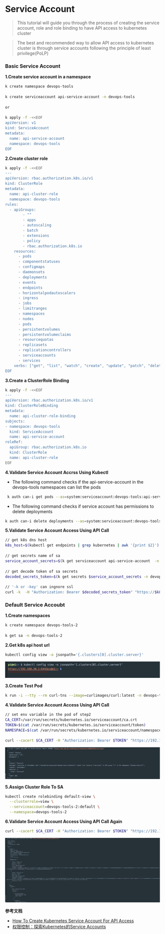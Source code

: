 # Service Account

>This tutorial will guide you through the process of creating the service account, role and role binding to have API access to kubernetes cluster

>The best and recommended way to allow API access to kubernetes cluster is through service accounts following the principle of least privilege(PoLP)

### Basic Service Account

**1.Create service account in a namespace**

```bash
k create namespace devops-tools

k create serviceaccount api-service-account -n devops-tools

or

k apply -f -<<EOF
apiVersion: v1
kind: ServiceAccount
metadata:
  name: api-service-account
  namespace: devops-tools
EOF  
```

**2.Create cluster role**

```bash
k apply -f -<<EOF
---
apiVersion: rbac.authorization.k8s.io/v1
kind: ClusterRole
metadata:
  name: api-cluster-role
  namespace: devops-tools
rules:
  - apiGroups:
        - ""
        - apps
        - autoscaling
        - batch
        - extensions
        - policy
        - rbac.authorization.k8s.io
    resources:
      - pods
      - componentstatuses
      - configmaps
      - daemonsets
      - deployments
      - events
      - endpoints
      - horizontalpodautoscalers
      - ingress
      - jobs
      - limitranges
      - namespaces
      - nodes
      - pods
      - persistentvolumes
      - persistentvolumeclaims
      - resourcequotas
      - replicasets
      - replicationcontrollers
      - serviceaccounts
      - services
    verbs: ["get", "list", "watch", "create", "update", "patch", "delete"]
EOF    
```

**3.Create a ClusterRole Binding**

```bash
k apply -f -<<EOF
---
apiVersion: rbac.authorization.k8s.io/v1
kind: ClusterRoleBinding
metadata:
  name: api-cluster-role-binding
subjects:
- namespace: devops-tools 
  kind: ServiceAccount
  name: api-service-account 
roleRef:
  apiGroup: rbac.authorization.k8s.io
  kind: ClusterRole
  name: api-cluster-role 
EOF
```

**4.Validate Service Account Accrss Using Kubectl**

- The following command checks if the api-service-account in the devops-tools namespaces can list the pods
  
```bash
 k auth can-i get pods --as=system:serviceaccount:devops-tools:api-service-account
```

- The following command checks if service account has permissions to delete deployments

```bash
k auth can-i delete deployments --as=system:serviceaccount:devops-tools:api-service-account
```

**5.Validate Service Account Access Using API Call**

```bash
// get k8s dns host
k8s_host=$(kubectl get endpoints | grep kubernetes | awk '{print $2}')

// get secrets name of sa
service_account_secrets=$(k get serviceaccount api-service-account  -n devops-tools -o=jsonpath='{.secrets[0].name}')

// get decode token of sa secrets
decoded_secrets_token=$(k get secrets $service_account_secrets -n devops-tools -o=jsonpath='{.data.token}' | base64 -d)

// '-k or -key' can ingnore ssl
curl -k  -H "Authorization: Bearer $decoded_secrets_token" "https://$k8s_host/api/v1/namespaces"
```

### Default Service Accoubt

**1.Create namespaces**

```bash
k create namespace devops-tools-2

k get sa -n devops-tools-2
```

**2.Get k8s api host url**

```bash
kubectl config view -o jsonpath='{.clusters[0].cluster.server}'
```

![k8s-host-url](/shot_screen/security/k8s-host-url.png)

**3.Create Test Pod**

```bash
k run -i --tty --rm curl-tns --image=curlimages/curl:latest -n devops-tools -n devops-tools-2  /bin/sh
```

**4.Validate Service Account Access Using API Call**

```bash
// set env variable in the pod of step2
CA_CERT=/var/run/secrets/kubernetes.io/serviceaccount/ca.crt
TOKEN=$(cat /var/run/secrets/kubernetes.io/serviceaccount/token)
NAMESPACE=$(cat /var/run/secrets/kubernetes.io/serviceaccount/namespace)

curl --cacert $CA_CERT -H "Authorization: Bearer $TOKEN" "https://192.168.20.1:6443/api/v1/namespaces/$NAMESPACE/services/"
```

![k8s-forbidden-api-resource](/shot_screen/security/k8s-forbidden-api-resource.png)

**5.Assign Cluster Role To SA**

```bash
kubectl create rolebinding default-view \
  --clusterrole=view \
  --serviceaccount=devops-tools-2:default \
  --namespace=devops-tools-2
```

**6.Validate Service Account Access Using API Call Again**

```bash
curl --cacert $CA_CERT -H "Authorization: Bearer $TOKEN" "https://192.168.20.1:6443/api/v1/namespaces/$NAMESPACE/pods/"
```

![k8s-access-api-resource](/shot_screen/security/k8s-access-api-resource.png)


**参考文档**

- [How To Create Kubernetes Service Account For API Access](https://devopscube.com/kubernetes-api-access-service-account/)
- [权限控制：探索Kubernetes的Service Accounts](https://juejin.cn/post/6844903952870293511#comment)